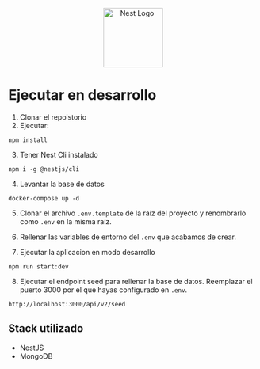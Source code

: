 <p align="center">
  <a href="http://nestjs.com/" target="blank"><img src="https://nestjs.com/img/logo-small.svg" width="120" alt="Nest Logo" /></a>
</p>

# Ejecutar en desarrollo

1. Clonar el repoistorio
2. Ejecutar:

```
npm install
```

3. Tener Nest Cli instalado

```
npm i -g @nestjs/cli
```

4. Levantar la base de datos

```
docker-compose up -d
```

5. Clonar el archivo `.env.template` de la raíz del proyecto y renombrarlo como `.env` en la misma raíz.

6. Rellenar las variables de entorno del `.env` que acabamos de crear.

7. Ejecutar la aplicacion en modo desarrollo
```
npm run start:dev
```

8. Ejecutar el endpoint seed para rellenar la base de datos. Reemplazar el puerto 3000 por el que hayas configurado en `.env`.

```
http://localhost:3000/api/v2/seed
```

## Stack utilizado

- NestJS
- MongoDB
